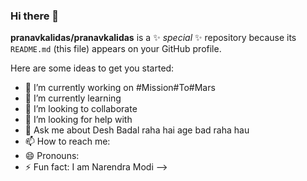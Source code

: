 ### Hi there 👋

**pranavkalidas/pranavkalidas** is a ✨ _special_ ✨ repository because its `README.md` (this file) appears on your GitHub profile.

Here are some ideas to get you started:

- 🔭 I’m currently working on #Mission#To#Mars
- 🌱 I’m currently learning
- 👯 I’m looking to collaborate
- 🤔 I’m looking for help with 
- 💬 Ask me about Desh Badal raha hai age bad raha hau
- 📫 How to reach me:
- 😄 Pronouns: 
- ⚡ Fun fact: I am Narendra Modi
-->
